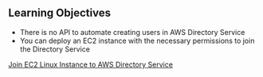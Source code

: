 ## Learning Objectives

* There is no API to automate creating users in AWS Directory Service
* You can deploy an EC2 instance with the necessary permissions to join the Directory Service

[Join EC2 Linux Instance to AWS Directory Service](https://docs.aws.amazon.com/directoryservice/latest/admin-guide/seamlessly_join_linux_instance.html)